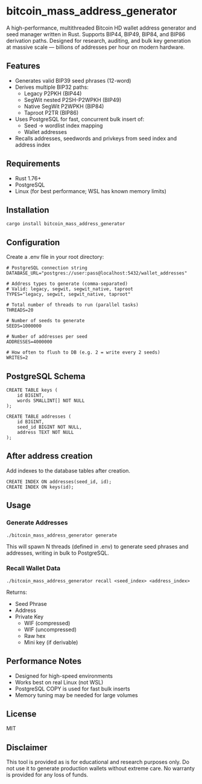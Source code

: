 # bitcoin_mass_address_generator

A high-performance, multithreaded Bitcoin HD wallet address generator and seed manager written in Rust. Supports BIP44, BIP49, BIP84, and BIP86 derivation paths. Designed for research, auditing, and bulk key generation at massive scale — billions of addresses per hour on modern hardware.

## Features

- Generates valid BIP39 seed phrases (12-word)
- Derives multiple BIP32 paths:
  - Legacy P2PKH (BIP44)
  - SegWit nested P2SH-P2WPKH (BIP49)
  - Native SegWit P2WPKH (BIP84)
  - Taproot P2TR (BIP86)
- Uses PostgreSQL for fast, concurrent bulk insert of:
  - Seed → wordlist index mapping
  - Wallet addresses
- Recalls addresses, seedwords and privkeys from seed index and address index

## Requirements

- Rust 1.76+
- PostgreSQL
- Linux (for best performance; WSL has known memory limits)

## Installation

```
cargo install bitcoin_mass_address_generator
```

## Configuration

Create a .env file in your root directory:

```
# PostgreSQL connection string
DATABASE_URL="postgres://user:pass@localhost:5432/wallet_addresses"

# Address types to generate (comma-separated)
# Valid: legacy, segwit, segwit_native, taproot
TYPES="legacy, segwit, segwit_native, taproot"

# Total number of threads to run (parallel tasks)
THREADS=20

# Number of seeds to generate
SEEDS=1000000

# Number of addresses per seed
ADDRESSES=4000000

# How often to flush to DB (e.g. 2 = write every 2 seeds)
WRITES=2
```

## PostgreSQL Schema

```
CREATE TABLE keys (
    id BIGINT,
    words SMALLINT[] NOT NULL
);

CREATE TABLE addresses (
    id BIGINT,
    seed_id BIGINT NOT NULL,
    address TEXT NOT NULL
);
```

## After address creation

Add indexes to the database tables after creation.

```
CREATE INDEX ON addresses(seed_id, id);
CREATE INDEX ON keys(id);
```

## Usage

### Generate Addresses

```
./bitcoin_mass_address_generator generate
```

This will spawn N threads (defined in .env) to generate seed phrases and addresses, writing in bulk to PostgreSQL.

### Recall Wallet Data

```
./bitcoin_mass_address_generator recall <seed_index> <address_index>
```

Returns:

- Seed Phrase
- Address
- Private Key
  - WIF (compressed)
  - WIF (uncompressed)
  - Raw hex
  - Mini key (if derivable)

## Performance Notes
- Designed for high-speed environments
- Works best on real Linux (not WSL)
- PostgreSQL COPY is used for fast bulk inserts
- Memory tuning may be needed for large volumes

## License

MIT

## Disclaimer

This tool is provided as is for educational and research purposes only. Do not use it to generate production wallets without extreme care. No warranty is provided for any loss of funds.
